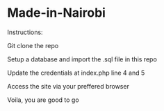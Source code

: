 Made-in-Nairobi
===============

Instructions:

Git clone the repo

Setup a database and import the .sql file in this repo

Update the credentials at index.php line 4 and 5

Access the site via your preffered browser

Voila, you are good to go
